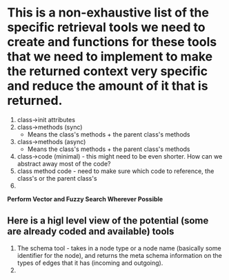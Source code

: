 # This is a non-exhaustive list of the specific retrieval tools we need to create and functions for these tools that we need to implement to make the returned context very specific and reduce the amount of it that is returned.

1. class->init attributes
2. class->methods (sync)
    * Means the class's methods + the parent class's methods
3. class->methods (async)
    * Means the class's methods + the parent class's methods
4. class->code (minimal) - this might need to be even shorter. How can we abstract away most of the code?
5. class method code - need to make sure which code to reference, the class's or the parent class's
6. 

**Perform Vector and Fuzzy Search Wherever Possible**

## Here is a higl level view of the potential (some are already coded and available) tools

1. The schema tool - takes in a node type or a node name (basically some identifier for the node), and returns the meta schema information on the types of edges that it has (incoming and outgoing).
2. 